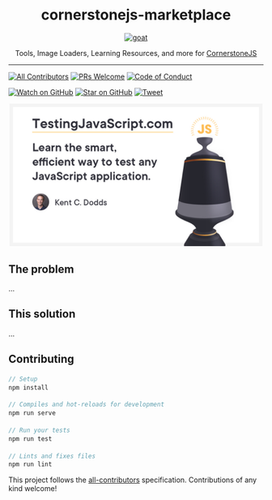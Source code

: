 <div align="center">
<h1>cornerstonejs-marketplace</h1>

<a href="https://www.emojione.com/emoji/1f469-2695">
<img height="80" width="80" alt="goat" src="https://raw.githubusercontent.com/dannyrb/cornerstonejs-marketplace/master/other/female_health_worker.png" />
</a>

<p>Tools, Image Loaders, Learning Resources, and more for <a href="https://github.com/cornerstonejs/cornerstone">CornerstoneJS</a></p>
</div>

<hr />

<!-- prettier-ignore-start -->
<!-- TODO: Build + Coverage -->
[![All Contributors](https://img.shields.io/badge/all_contributors-1-orange.svg?style=flat-square)](#contributors)
[![PRs Welcome][prs-badge]][prs] [![Code of Conduct][coc-badge]][coc]

[![Watch on GitHub][github-watch-badge]][github-watch]
[![Star on GitHub][github-star-badge]][github-star]
[![Tweet][twitter-badge]][twitter]
<!-- prettier-ignore-end -->

<div align="center">
<a href="https://testingjavascript.com">
<img width="500" alt="TestingJavaScript.com Learn the smart, efficient way to test any JavaScript application." src="https://raw.githubusercontent.com/kentcdodds/react-testing-library/master/other/testingjavascript.jpg" />
</a>
</div>

## The problem

...

## This solution

...

## Contributing

```js
// Setup
npm install

// Compiles and hot-reloads for development
npm run serve

// Run your tests
npm run test

// Lints and fixes files
npm run lint
```

<!-- ALL-CONTRIBUTORS-LIST: START - Do not remove or modify this section -->
<!-- ALL-CONTRIBUTORS-LIST:END -->

This project follows the [all-contributors][all-contributors] specification.
Contributions of any kind welcome!

<!--
Links:
-->

<!-- prettier-ignore-start -->

[prs-badge]: https://img.shields.io/badge/PRs-welcome-brightgreen.svg?style=flat-square
[prs]: http://makeapullrequest.com
[coc-badge]: https://img.shields.io/badge/code%20of-conduct-ff69b4.svg?style=flat-square
[coc]: https://github.com/dannyrb/cornerstonejs-marketplace/blob/master/CODE_OF_CONDUCT.md
[github-watch-badge]: https://img.shields.io/github/watchers/dannyrb/cornerstonejs-marketplace.svg?style=social
[github-watch]: https://github.com/dannyrb/cornerstonejs-marketplace/watchers
[github-star-badge]: https://img.shields.io/github/stars/dannyrb/cornerstonejs-marketplace.svg?style=social
[github-star]: https://github.com/dannyrb/cornerstonejs-marketplace/stargazers
[emojis]: https://github.com/kentcdodds/all-contributors#emoji-key
[all-contributors]: https://github.com/kentcdodds/all-contributors
[twitter]: https://twitter.com/intent/tweet?text=Check%20out%20cornerstonejs-marketplace%20by%20%40dannyrb%20https%3A%2F%2Fgithub.com%2Fdannyrb%2Fcornerstonejs-marketplace%20%F0%9F%91%8D
[twitter-badge]: https://img.shields.io/twitter/url/https/github.com/dannyrb/cornerstonejs-marketplace.svg?style=social
[bugs]: https://github.com/dannyrb/cornerstonejs-marketplace/issues?q=is%3Aissue+is%3Aopen+label%3Abug+sort%3Acreated-desc
[requests]: https://github.com/dannyrb/cornerstonejs-marketplace/issues?q=is%3Aissue+sort%3Areactions-%2B1-desc+label%3Aenhancement+is%3Aopen
[good-first-issue]: https://github.com/dannyrb/cornerstonejs-marketplace/issues?utf8=✓&q=is%3Aissue+is%3Aopen+sort%3Areactions-%2B1-desc+label%3A"good+first+issue"+

<!-- prettier-ignore-end -->